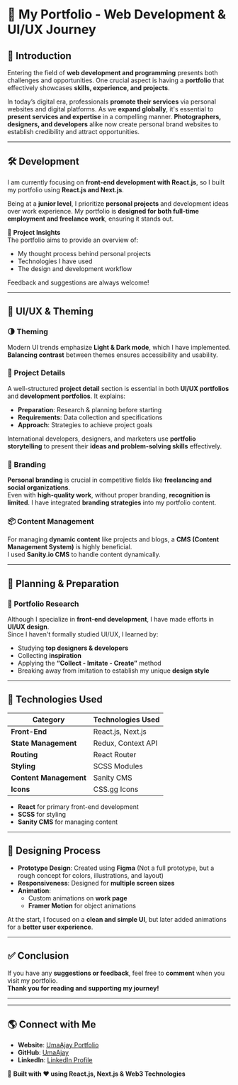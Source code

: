 # 🚀 My Portfolio - Web Development & UI/UX Journey

## 📌 Introduction
Entering the field of **web development and programming** presents both challenges and opportunities. One crucial aspect is having a **portfolio** that effectively showcases **skills, experience, and projects**. 

In today’s digital era, professionals **promote their services** via personal websites and digital platforms. As we **expand globally**, it's essential to **present services and expertise** in a compelling manner. **Photographers, designers, and developers** alike now create personal brand websites to establish credibility and attract opportunities.

---

## 🛠️ Development

I am currently focusing on **front-end development with React.js**, so I built my portfolio using **React.js and Next.js**. 

Being at a **junior level**, I prioritize **personal projects** and development ideas over work experience. My portfolio is **designed for both full-time employment and freelance work**, ensuring it stands out. 

🔹 **Project Insights**  
The portfolio aims to provide an overview of:
- My thought process behind personal projects  
- Technologies I have used  
- The design and development workflow  

Feedback and suggestions are always welcome!  

---

## 🎨 UI/UX & Theming

### 🌗 Theming  
Modern UI trends emphasize **Light & Dark mode**, which I have implemented. **Balancing contrast** between themes ensures accessibility and usability.

### 📑 Project Details  
A well-structured **project detail** section is essential in both **UI/UX portfolios** and **development portfolios**. It explains:
- **Preparation**: Research & planning before starting  
- **Requirements**: Data collection and specifications  
- **Approach**: Strategies to achieve project goals  

International developers, designers, and marketers use **portfolio storytelling** to present their **ideas and problem-solving skills** effectively.

### 🚀 Branding  
**Personal branding** is crucial in competitive fields like **freelancing and social organizations**.  
Even with **high-quality work**, without proper branding, **recognition is limited**. I have integrated **branding strategies** into my portfolio content.

### 📦 Content Management  
For managing **dynamic content** like projects and blogs, a **CMS (Content Management System)** is highly beneficial.  
I used **Sanity.io CMS** to handle content dynamically. 

---

## 📅 Planning & Preparation

### 📖 Portfolio Research  
Although I specialize in **front-end development**, I have made efforts in **UI/UX design**.  
Since I haven't formally studied UI/UX, I learned by:
- Studying **top designers & developers**
- Collecting **inspiration**
- Applying the **“Collect - Imitate - Create”** method  
- Breaking away from imitation to establish my unique **design style**  

---

## 🔧 Technologies Used

| Category             | Technologies Used                      |
|----------------------|--------------------------------------|
| **Front-End**       | React.js, Next.js                    |
| **State Management** | Redux, Context API                   |
| **Routing**         | React Router                          |
| **Styling**         | SCSS Modules                          |
| **Content Management** | Sanity CMS                        |
| **Icons**           | CSS.gg Icons                          |

- **React** for primary front-end development  
- **SCSS** for styling  
- **Sanity CMS** for managing content  

---

## 🎨 Designing Process

- **Prototype Design**: Created using **Figma** (Not a full prototype, but a rough concept for colors, illustrations, and layout)
- **Responsiveness**: Designed for **multiple screen sizes**  
- **Animation**:
  - Custom animations on **work page**
  - **Framer Motion** for object animations  

At the start, I focused on a **clean and simple UI**, but later added animations for a **better user experience**.

---

## ✅ Conclusion  

If you have any **suggestions or feedback**, feel free to **comment** when you visit my portfolio.  
**Thank you for reading and supporting my journey!**  

---


---

## 🌎 Connect with Me  

- **Website**: [UmaAjay Portfolio](https://umaajay.netlify.app/)  
- **GitHub**: [UmaAjay](https://github.com/UmaAjay)  
- **LinkedIn**: [LinkedIn Profile](https://www.linkedin.com/in/umaajay/)  

🚀 **Built with ❤️ using React.js, Next.js & Web3 Technologies**
